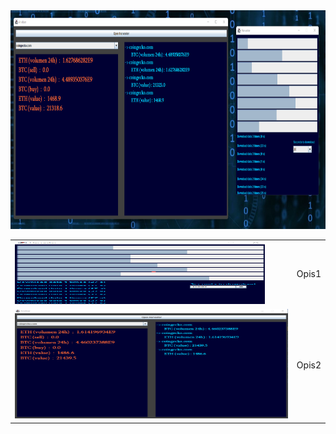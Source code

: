 <center>
<img src="https://github.com/Biniobiniasty/CryptoAnalizer/blob/master/screenshoot/2.png" height="350" width="800"/>


<table>
<tr><td>
 <img src="https://github.com/Biniobiniasty/CryptoAnalizer/blob/master/screenshoot/1.png" height="100" width="400"/></td>
 <td>Opis1
 </td></tr>
 <tr><td>
 <img src="https://github.com/Biniobiniasty/CryptoAnalizer/blob/master/screenshoot/3.png" height="175" width="450"/>
</td><td>
Opis2
</td></tr>
 </table>

</center>
